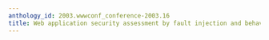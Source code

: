 ```yaml
---
anthology_id: 2003.wwwconf_conference-2003.16
title: Web application security assessment by fault injection and behavior monitoring
---
```

